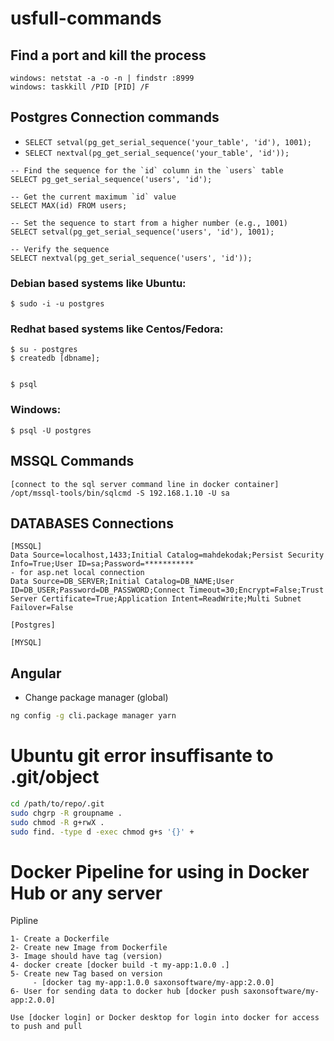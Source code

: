 # usfull-commands

## Find a port and kill the process
```
windows: netstat -a -o -n | findstr :8999
windows: taskkill /PID [PID] /F
```

## Postgres Connection commands
- ```SELECT setval(pg_get_serial_sequence('your_table', 'id'), 1001);```
- ```SELECT nextval(pg_get_serial_sequence('your_table', 'id'));```
```
-- Find the sequence for the `id` column in the `users` table
SELECT pg_get_serial_sequence('users', 'id');

-- Get the current maximum `id` value
SELECT MAX(id) FROM users;

-- Set the sequence to start from a higher number (e.g., 1001)
SELECT setval(pg_get_serial_sequence('users', 'id'), 1001);

-- Verify the sequence
SELECT nextval(pg_get_serial_sequence('users', 'id'));
```

### Debian based systems like Ubuntu:

```$ sudo -i -u postgres```

### Redhat based systems like Centos/Fedora:

```
$ su - postgres
$ createdb [dbname];


$ psql
```

### Windows:

```
$ psql -U postgres
```


## MSSQL Commands

```
[connect to the sql server command line in docker container]
/opt/mssql-tools/bin/sqlcmd -S 192.168.1.10 -U sa
```


## DATABASES Connections

```
[MSSQL]
Data Source=localhost,1433;Initial Catalog=mahdekodak;Persist Security Info=True;User ID=sa;Password=***********
- for asp.net local connection
Data Source=DB_SERVER;Initial Catalog=DB_NAME;User ID=DB_USER;Password=DB_PASSWORD;Connect Timeout=30;Encrypt=False;Trust Server Certificate=True;Application Intent=ReadWrite;Multi Subnet Failover=False

[Postgres]

[MYSQL]

```

## Angular

- Change package manager (global)

```bash
ng config -g cli.package manager yarn
```

# Ubuntu git error insuffisante to .git/object
```bash
cd /path/to/repo/.git
sudo chgrp -R groupname .
sudo chmod -R g+rwX .
sudo find. -type d -exec chmod g+s '{}' +
```


# Docker Pipeline for using in Docker Hub or any server

Pipline
```
1- Create a Dockerfile
2- Create new Image from Dockerfile
3- Image should have tag (version)
4- docker create [docker build -t my-app:1.0.0 .]
5- Create new Tag based on version
     - [docker tag my-app:1.0.0 saxonsoftware/my-app:2.0.0]
6- User for sending data to docker hub [docker push saxonsoftware/my-app:2.0.0]

Use [docker login] or Docker desktop for login into docker for access to push and pull
```
